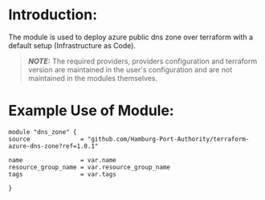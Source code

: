 # Introduction:

The module is used to deploy azure public dns zone over terraform with a default setup (Infrastructure as Code).

> **_NOTE:_** The required providers, providers configuration and terraform version are maintained in the user's configuration and are not maintained in the modules themselves.

# Example Use of Module:

    module "dns_zone" {
    source              = "github.com/Hamburg-Port-Authority/terraform-azure-dns-zone?ref=1.0.1"

    name                = var.name
    resource_group_name = var.resource_group_name
    tags                = var.tags

    }
